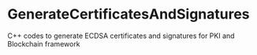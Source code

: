 # GenerateCertificatesAndSignatures
C++ codes to generate ECDSA certificates and signatures for PKI and Blockchain framework
